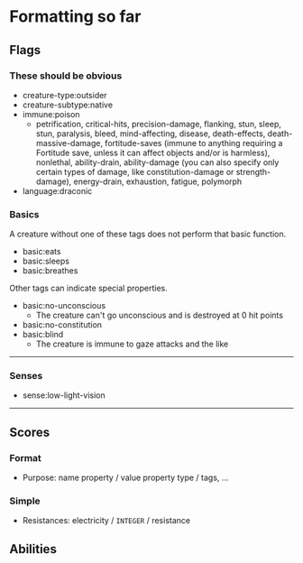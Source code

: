 # Formatting so far

## Flags

### These should be obvious

* creature-type:outsider
* creature-subtype:native
* immune:poison
  * petrification, critical-hits, precision-damage, flanking, stun, sleep, stun, paralysis, bleed, mind-affecting, disease, death-effects, death-massive-damage, fortitude-saves (immune to anything requiring a Fortitude save, unless it can affect objects and/or is harmless), nonlethal, ability-drain, ability-damage (you can also specify only certain types of damage, like constitution-damage or strength-damage), energy-drain, exhaustion, fatigue, polymorph
* language:draconic

### Basics

A creature without one of these tags does not perform that basic function.

* basic:eats
* basic:sleeps
* basic:breathes

Other tags can indicate special properties.

* basic:no-unconscious
  * The creature can't go unconscious and is destroyed at 0 hit points
* basic:no-constitution
* basic:blind
  * The creature is immune to gaze attacks and the like

---

### Senses

* sense:low-light-vision

---

## Scores

### Format

* Purpose: name property / value property type / tags, ...

### Simple

* Resistances: electricity / `INTEGER` / resistance

## Abilities
